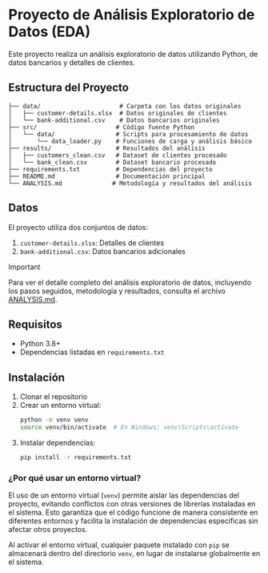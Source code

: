 # Proyecto de Análisis Exploratorio de Datos (EDA)

Este proyecto realiza un análisis exploratorio de datos utilizando Python, de datos bancarios y detalles de clientes.

## Estructura del Proyecto

```
├── data/                      # Carpeta con los datos originales
│   ├── customer-details.xlsx  # Datos originales de clientes
│   └── bank-additional.csv    # Datos bancarios originales
├── src/                      # Código fuente Python
│   └── data/                 # Scripts para procesamiento de datos
│       └── data_loader.py    # Funciones de carga y análisis básico
├── results/                  # Resultados del análisis
│   ├── customers_clean.csv   # Dataset de clientes procesado
│   └── bank_clean.csv        # Dataset bancario procesado
├── requirements.txt          # Dependencias del proyecto
├── README.md                 # Documentación principal
└── ANALYSIS.md              # Metodología y resultados del análisis
```

## Datos

El proyecto utiliza dos conjuntos de datos:
1. `customer-details.xlsx`: Detalles de clientes
2. `bank-additional.csv`: Datos bancarios adicionales

> [!IMPORTANT]
> Para ver el detalle completo del análisis exploratorio de datos, incluyendo los pasos seguidos, metodología y resultados, consulta el archivo [ANALYSIS.md](ANALYSIS.md).

## Requisitos

- Python 3.8+
- Dependencias listadas en `requirements.txt`

## Instalación

1. Clonar el repositorio
2. Crear un entorno virtual:
   ```bash
   python -m venv venv
   source venv/bin/activate  # En Windows: venv\Scripts\activate
   ```
3. Instalar dependencias:
   ```bash
   pip install -r requirements.txt
   ``` 

### ¿Por qué usar un entorno virtual?

El uso de un entorno virtual (`venv`) permite aislar las dependencias del proyecto, evitando conflictos con otras versiones de librerías instaladas en el sistema. Esto garantiza que el código funcione de manera consistente en diferentes entornos y facilita la instalación de dependencias específicas sin afectar otros proyectos.  

Al activar el entorno virtual, cualquier paquete instalado con `pip` se almacenará dentro del directorio `venv`, en lugar de instalarse globalmente en el sistema.  
